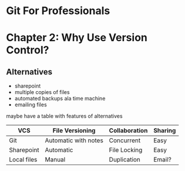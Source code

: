 # Git For Professionals
# Chapter 2: Why Use Version Control?



## Alternatives
* sharepoint
* multiple copies of files
* automated backups ala time machine
* emailing files

maybe have a table with features of alternatives

| VCS        | File Versioning      | Collaboration | Sharing |
|------------|----------------------|---------------|---------|
| Git        | Automatic with notes | Concurrent    | Easy    |
| Sharepoint | Automatic            | File Locking  | Easy    |
| Local files| Manual               | Duplication   | Email?  |
